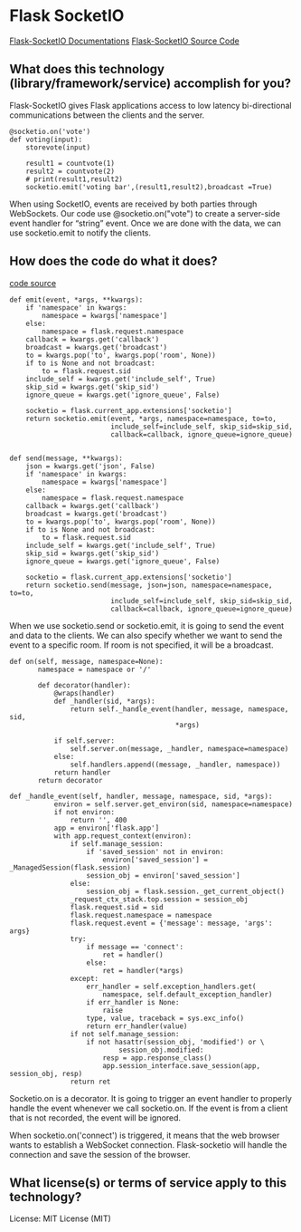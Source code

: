 # Flask SocketIO

[Flask-SocketIO Documentations](https://flask-socketio.readthedocs.io/en/latest/)
[Flask-SocketIO Source Code](https://github.com/miguelgrinberg/Flask-SocketIO)

## What does this technology (library/framework/service) accomplish for you?
Flask-SocketIO gives Flask applications access to low latency bi-directional communications between the clients and the server.

```
@socketio.on('vote')
def voting(input):
    storevote(input)

    result1 = countvote(1)
    result2 = countvote(2)
    # print(result1,result2)
    socketio.emit('voting bar',(result1,result2),broadcast =True)
```
When using SocketIO, events are received by both parties through WebSockets. Our code use @socketio.on("vote") to create a server-side event handler for “string” event. Once we are done with the data, we can use socketio.emit to notify the clients.

## How does the code do what it does?
[code source](https://github.com/miguelgrinberg/Flask-SocketIO/blob/master/flask_socketio/__init__.py)
```
def emit(event, *args, **kwargs):
    if 'namespace' in kwargs:
        namespace = kwargs['namespace']
    else:
        namespace = flask.request.namespace
    callback = kwargs.get('callback')
    broadcast = kwargs.get('broadcast')
    to = kwargs.pop('to', kwargs.pop('room', None))
    if to is None and not broadcast:
        to = flask.request.sid
    include_self = kwargs.get('include_self', True)
    skip_sid = kwargs.get('skip_sid')
    ignore_queue = kwargs.get('ignore_queue', False)

    socketio = flask.current_app.extensions['socketio']
    return socketio.emit(event, *args, namespace=namespace, to=to,
                         include_self=include_self, skip_sid=skip_sid,
                         callback=callback, ignore_queue=ignore_queue)


def send(message, **kwargs):
    json = kwargs.get('json', False)
    if 'namespace' in kwargs:
        namespace = kwargs['namespace']
    else:
        namespace = flask.request.namespace
    callback = kwargs.get('callback')
    broadcast = kwargs.get('broadcast')
    to = kwargs.pop('to', kwargs.pop('room', None))
    if to is None and not broadcast:
        to = flask.request.sid
    include_self = kwargs.get('include_self', True)
    skip_sid = kwargs.get('skip_sid')
    ignore_queue = kwargs.get('ignore_queue', False)

    socketio = flask.current_app.extensions['socketio']
    return socketio.send(message, json=json, namespace=namespace, to=to,
                         include_self=include_self, skip_sid=skip_sid,
                         callback=callback, ignore_queue=ignore_queue)
```

When we use socketio.send or socketio.emit, it is going to send the event and data to the clients. We can also specify whether we want to send the event to a specific room. If room is not specified, it will be a broadcast.

```
def on(self, message, namespace=None):
       namespace = namespace or '/'

       def decorator(handler):
           @wraps(handler)
           def _handler(sid, *args):
               return self._handle_event(handler, message, namespace, sid,
                                         *args)

           if self.server:
               self.server.on(message, _handler, namespace=namespace)
           else:
               self.handlers.append((message, _handler, namespace))
           return handler
       return decorator

def _handle_event(self, handler, message, namespace, sid, *args):
           environ = self.server.get_environ(sid, namespace=namespace)
           if not environ:
               return '', 400
           app = environ['flask.app']
           with app.request_context(environ):
               if self.manage_session:
                   if 'saved_session' not in environ:
                       environ['saved_session'] = _ManagedSession(flask.session)
                   session_obj = environ['saved_session']
               else:
                   session_obj = flask.session._get_current_object()
               _request_ctx_stack.top.session = session_obj
               flask.request.sid = sid
               flask.request.namespace = namespace
               flask.request.event = {'message': message, 'args': args}
               try:
                   if message == 'connect':
                       ret = handler()
                   else:
                       ret = handler(*args)
               except:
                   err_handler = self.exception_handlers.get(
                       namespace, self.default_exception_handler)
                   if err_handler is None:
                       raise
                   type, value, traceback = sys.exc_info()
                   return err_handler(value)
               if not self.manage_session:
                   if not hasattr(session_obj, 'modified') or \
                           session_obj.modified:
                       resp = app.response_class()
                       app.session_interface.save_session(app, session_obj, resp)
               return ret
```

Socketio.on is a decorator. It is going to trigger an event handler to properly handle the event whenever we call socketio.on. If the event is from a client that is not recorded, the event will be ignored.

When socketio.on('connect') is triggered, it means that the web browser wants to establish a WebSocket connection. Flask-socketio will handle the connection and save the session of the browser.

## What license(s) or terms of service apply to this technology?
License: MIT License (MIT)
